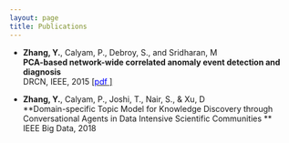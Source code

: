 ```yaml
---
layout: page
title: Publications
---
```


* **Zhang, Y.**, Calyam, P., Debroy, S., and Sridharan, M <br />
  **PCA-based network-wide correlated anomaly event detection and diagnosis** <br />
  DRCN, IEEE, 2015 [[<span style="color:blue">pdf</span> ]](https://github.com/zhangyuanxun/me/raw/gh-pages/docs/papers/drcn-2015.pdf)

* **Zhang, Y.**, Calyam, P., Joshi, T., Nair, S., & Xu, D <br />
  **Domain-specific Topic Model for Knowledge Discovery through Conversational Agents in Data Intensive Scientific Communities ** <br />
  IEEE Big Data, 2018